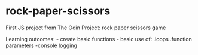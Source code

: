 # rock-paper-scissors
First JS project from The Odin Project: rock paper scissors game 

Learning outcomes:
    - create basic functions 
    - basic use of:
        .loops
        .function parameters
    -console logging
    
